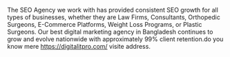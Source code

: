 
The SEO Agency we work with has provided consistent SEO growth for all types of businesses, whether they are Law Firms, Consultants, Orthopedic Surgeons, E-Commerce Platforms, Weight Loss Programs, or Plastic Surgeons. Our best digital marketing agency in Bangladesh continues to grow and evolve nationwide with approximately 99% client retention.do you know mere https://digitalitpro.com/ visite address. 
